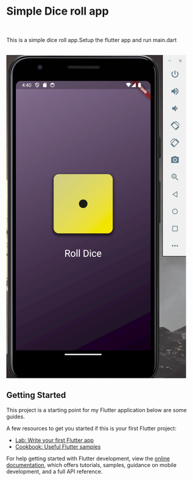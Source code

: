# Simple Dice roll app
<br>
<p> This is a simple dice roll app.Setup the flutter app and run main.dart </p> 
<br>
<img src= "https://github.com/bijin-s/flutter-dice-roll-app/blob/main/assets/github_image/one.png">

<br>

## Getting Started

This project is a starting point for my Flutter application below are some guides.

A few resources to get you started if this is your first Flutter project:

- [Lab: Write your first Flutter app](https://docs.flutter.dev/get-started/codelab)
- [Cookbook: Useful Flutter samples](https://docs.flutter.dev/cookbook)

For help getting started with Flutter development, view the
[online documentation](https://docs.flutter.dev/), which offers tutorials,
samples, guidance on mobile development, and a full API reference.
